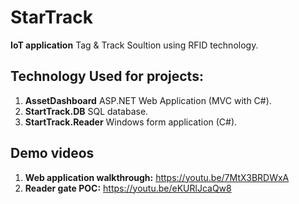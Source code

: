 # StarTrack
 **IoT application** Tag & Track Soultion using RFID technology.
 

## Technology Used for projects:
1. **AssetDashboard** ASP.NET Web Application (MVC with C#).
2. **StartTrack.DB** SQL database.
3. **StartTrack.Reader** Windows form application (C#).

## Demo videos
1. **Web application walkthrough:** https://youtu.be/7MtX3BRDWxA
2. **Reader gate POC:**  https://youtu.be/eKURlJcaQw8
